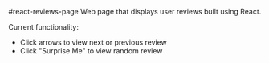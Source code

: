 #react-reviews-page
Web page that displays user reviews built using React.

Current functionality:

- Click arrows to view next or previous review
- Click "Surprise Me" to view random review
